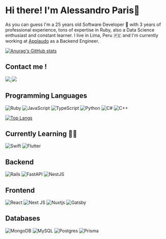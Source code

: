 # Hi there! I'm Alessandro Paris👋

As you can guess I'm a 25 years old Software Developer 🚀 with 3 years of professional experience, tons of expertise in Ruby, also a Data Science enthusiast and constant learner. I live in Lima, Peru 🇵🇪 and I'm currently working at [Applaudo](https://applaudo.com/) as a Backend Engineer.


[![Anurag's GitHub stats](https://github-readme-stats.vercel.app/api?username=alessandro54&theme=radical)](https://github.com/anuraghazra/github-readme-stats)
## Contact me !
<a href='mailto:alessandro.chumpitazp@gmail.com'>
  <img src='https://img.shields.io/badge/Gmail-D14836?style=for-the-badge&logo=gmail&logoColor=white'>
</a>
<a href='https://www.linkedin.com/in/alessandrochumpitaz/'>
  <img src='https://img.shields.io/badge/linkedin-%230077B5.svg?style=for-the-badge&logo=linkedin&logoColor=white'>
</a>

## Programming Languages

![Ruby](https://img.shields.io/badge/ruby-%23CC342D.svg?style=for-the-badge&logo=ruby&logoColor=white)
![JavaScript](https://img.shields.io/badge/javascript-%23323330.svg?style=for-the-badge&logo=javascript&logoColor=%23F7DF1E)
![TypeScript](https://img.shields.io/badge/typescript-%23007ACC.svg?style=for-the-badge&logo=typescript&logoColor=white)
![Python](https://img.shields.io/badge/python-3670A0?style=for-the-badge&logo=python&logoColor=ffdd54)
![C#](https://img.shields.io/badge/c%23-%23239120.svg?style=for-the-badge&logo=c-sharp&logoColor=white)
![C++](https://img.shields.io/badge/c++-%2300599C.svg?style=for-the-badge&logo=c%2B%2B&logoColor=white)

[![Top Langs](https://github-readme-stats.vercel.app/api/top-langs/?username=alessandro54&layout=compact)](https://github.com/alessandro54/github-readme-stats)

## Currently Learning 👩‍💻
![Swift](https://img.shields.io/badge/swift-F54A2A?style=for-the-badge&logo=swift&logoColor=white)
![Flutter](https://img.shields.io/badge/Flutter-%2302569B.svg?style=for-the-badge&logo=Flutter&logoColor=white)
## Backend
![Rails](https://img.shields.io/badge/rails-%23CC0000.svg?style=for-the-badge&logo=ruby-on-rails&logoColor=white)
![FastAPI](https://img.shields.io/badge/FastAPI-005571?style=for-the-badge&logo=fastapi)
![NestJS](https://img.shields.io/badge/nestjs-%23E0234E.svg?style=for-the-badge&logo=nestjs&logoColor=white)

## Frontend
![React](https://img.shields.io/badge/react-%2320232a.svg?style=for-the-badge&logo=react&logoColor=%2361DAFB)
![Next JS](https://img.shields.io/badge/Next-black?style=for-the-badge&logo=next.js&logoColor=white)
![Nuxtjs](https://img.shields.io/badge/Nuxt-002E3B?style=for-the-badge&logo=nuxtdotjs&logoColor=#00DC82)
![Gatsby](https://img.shields.io/badge/Gatsby-%23663399.svg?style=for-the-badge&logo=gatsby&logoColor=white)

## Databases
![MongoDB](https://img.shields.io/badge/MongoDB-%234ea94b.svg?style=for-the-badge&logo=mongodb&logoColor=white)
![MySQL](https://img.shields.io/badge/mysql-%2300f.svg?style=for-the-badge&logo=mysql&logoColor=white)
![Postgres](https://img.shields.io/badge/postgres-%23316192.svg?style=for-the-badge&logo=postgresql&logoColor=white)
![Prisma](https://img.shields.io/badge/Prisma-3982CE?style=for-the-badge&logo=Prisma&logoColor=white)
